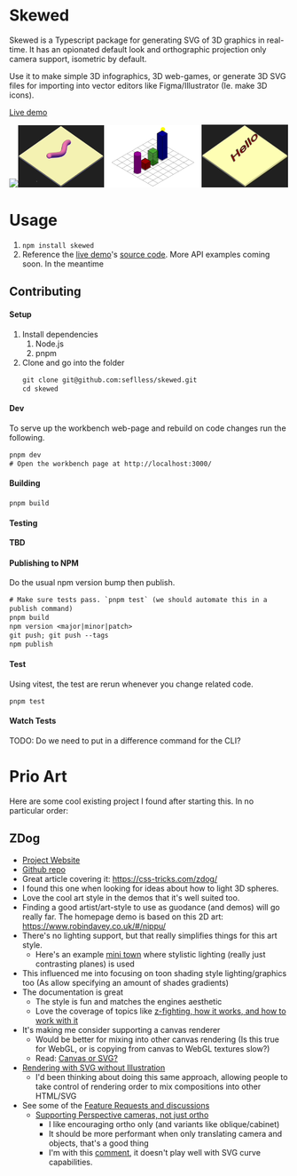 # Skewed

Skewed is a Typescript package for generating SVG of 3D graphics in real-time. It has an opionated default look and orthographic projection only camera support, isometric by default.

Use it to make simple 3D infographics, 3D web-games, or generate 3D SVG files for importing into vector editors like Figma/Illustrator (Ie. make 3D icons).

[Live demo](https://vgyf3c.csb.app/)

<img width="150px" src="./docs/images/octopus.gif"/><img width="155px" src="./docs/images/worm.gif"/><img width="176px" src="./docs/images/light-spinning-around-shapes.gif"/><img width="156px" src="./docs/images/rotating-text.gif"/>

# Usage

1.  `npm install skewed`
1.  Reference the [live demo](https://vgyf3c.csb.app/)'s [source code](https://codesandbox.io/s/skewed-demo-vgyf3c?file=/src/index.ts). More API examples coming soon. In the meantime

## Contributing

#### Setup

1. Install dependencies
   1. Node.js
   1. pnpm
1. Clone and go into the folder
   ```
   git clone git@github.com:seflless/skewed.git
   cd skewed
   ```

#### Dev

To serve up the workbench web-page and rebuild on code changes run the following.

```
pnpm dev
# Open the workbench page at http://localhost:3000/
```

#### Building

```
pnpm build
```

#### Testing

**TBD**

#### Publishing to NPM

Do the usual npm version bump then publish.

```
# Make sure tests pass. `pnpm test` (we should automate this in a publish command)
pnpm build
npm version <major|minor|patch>
git push; git push --tags
npm publish
```

#### Test

Using vitest, the test are rerun whenever you change related code.

```
pnpm test
```

#### Watch Tests

TODO: Do we need to put in a difference command for the CLI?

# Prio Art

Here are some cool existing project I found after starting this. In no particular order:

## ZDog

- [Project Website](https://zzz.dog/)
- [Github repo](https://github.com/metafizzy/zdog)
- Great article covering it: https://css-tricks.com/zdog/
- I found this one when looking for ideas about how to light 3D spheres.
- Love the cool art style in the demos that it's well suited too.
- Finding a good artist/art-style to use as guodance (and demos) will go really far. The homepage demo is based on this 2D art: https://www.robindavey.co.uk/#/nippu/
- There's no lighting support, but that really simplifies things for this art style.
  - Here's an example [mini town](https://codepen.io/desandro/pen/vdwMyW) where stylistic lighting (really just contrasting planes) is used
- This influenced me into focusing on toon shading style lighting/graphics too (As allow specifying an amount of shades gradients)
- The documentation is great
  - The style is fun and matches the engines aesthetic
  - Love the coverage of topics like [z-fighting, how it works, and how to work with it](https://zzz.dog/extras#z-fighting)
- It's making me consider supporting a canvas renderer
  - Would be better for mixing into other canvas rendering (Is this true for WebGL, or is copying from canvas to WebGL textures slow?)
  - Read: [Canvas or SVG?](https://zzz.dog/extras#canvas-or-svg)
- [Rendering with SVG without Illustration](https://zzz.dog/extras#rendering-without-illustration-rendering-with-svg-without-illustration)
  - I'd been thinking about doing this same approach, allowing people to take control of rendering order to mix
    compositions into other HTML/SVG
- See some of the [Feature Requests and discussions](https://zzz.dog/extras#feature-requests)
  - [Supporting Perspective cameras, not just ortho](https://github.com/metafizzy/zdog/issues/2)
    - I like encouraging ortho only (and variants like oblique/cabinet)
    - It should be more performant when only translating camera and objects, that's a good thing
    - I'm with this [comment](https://github.com/metafizzy/zdog/issues/2#issuecomment-497310823), it doesn't play well with SVG curve capabilities.
